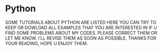 # Python
SOME TUTORIALS ABOUT PYTHON ARE LISTED HERE
YOU CAN TRY TO KEEP OR DOWLOAD ALL EXAMPLES THAT YOU ARE INTERESTED IN
IF U FIND SOME PROBLEMS ABOUT MY CODES. PLEASE CORRECT THEM OR LET ME KNOW. I'LL REVISE THEM AS SOON AS POSSIBLE.
THANKS FOR YOUR READING, HOPE U ENJOY THEM.
